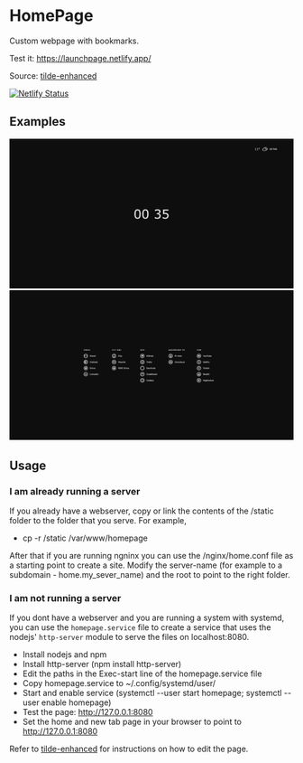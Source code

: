 # HomePage
Custom webpage with bookmarks.

Test it: https://launchpage.netlify.app/

Source: [tilde-enhanced](https://github.com/Ozencb/tilde-enhanced)

[![Netlify Status](https://api.netlify.com/api/v1/badges/562d43c6-a7b6-4c5d-adfb-b0dbc46d0dea/deploy-status)](https://app.netlify.com/sites/launchpage/deploys)

## Examples
![example1](./examples/homepage_1.png)
![example2](examples/homepage_2.png)

## Usage

### I am already running a server
If you already have a webserver, copy or link the contents of the /static
folder to the folder that you serve. For example,
 * cp -r <root-project-folder>/static /var/www/homepage

After that if you are running ngninx you can use the /nginx/home.conf file
as a starting point to create a site. 
Modify the server-name (for example to a subdomain - home.my_sever_name)
and the root to point to the right folder. 

### I am not running a server
If you dont have a webserver and you are running a system with
systemd, you can use the `homepage.service` file to create a service
that uses the nodejs' `http-server` module to serve the files on localhost:8080.
 * Install nodejs and npm
 * Install http-server (npm install http-server)
 * Edit the paths in the Exec-start line of the homepage.service file
 * Copy homepage.service to ~/.config/systemd/user/
 * Start and enable service 
 (systemctl --user start homepage; systemctl --user enable homepage)
 * Test the page: http://127.0.0.1:8080
 * Set the home and new tab page in your browser to point to http://127.0.0.1:8080
 
Refer to [tilde-enhanced](https://github.com/Ozencb/tilde-enhanced) for instructions
on how to edit the page.

